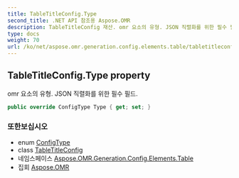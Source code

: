 ```yaml
---
title: TableTitleConfig.Type
second_title: .NET API 참조용 Aspose.OMR
description: TableTitleConfig 재산. omr 요소의 유형. JSON 직렬화를 위한 필수 필드.
type: docs
weight: 70
url: /ko/net/aspose.omr.generation.config.elements.table/tabletitleconfig/type/
---
```

## TableTitleConfig.Type property

omr 요소의 유형. JSON 직렬화를 위한 필수 필드.

```csharp
public override ConfigType Type { get; set; }
```

### 또한보십시오

* enum [ConfigType](../../../aspose.omr.generation.config.enums/configtype/)
* class [TableTitleConfig](../)
* 네임스페이스 [Aspose.OMR.Generation.Config.Elements.Table](../../tabletitleconfig/)
* 집회 [Aspose.OMR](../../../)



